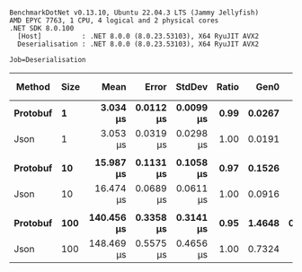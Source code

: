 ```

BenchmarkDotNet v0.13.10, Ubuntu 22.04.3 LTS (Jammy Jellyfish)
AMD EPYC 7763, 1 CPU, 4 logical and 2 physical cores
.NET SDK 8.0.100
  [Host]          : .NET 8.0.0 (8.0.23.53103), X64 RyuJIT AVX2
  Deserialisation : .NET 8.0.0 (8.0.23.53103), X64 RyuJIT AVX2

Job=Deserialisation  

```
| Method   | Size | Mean       | Error     | StdDev    | Ratio | Gen0   | Gen1   | Allocated | Alloc Ratio |
|--------- |----- |-----------:|----------:|----------:|------:|-------:|-------:|----------:|------------:|
| **Protobuf** | **1**    |   **3.034 μs** | **0.0112 μs** | **0.0099 μs** |  **0.99** | **0.0267** |      **-** |   **2.45 KB** |        **1.52** |
| Json     | 1    |   3.053 μs | 0.0319 μs | 0.0298 μs |  1.00 | 0.0191 |      - |   1.62 KB |        1.00 |
|          |      |            |           |           |       |        |        |           |             |
| **Protobuf** | **10**   |  **15.987 μs** | **0.1131 μs** | **0.1058 μs** |  **0.97** | **0.1526** |      **-** |  **13.78 KB** |        **1.56** |
| Json     | 10   |  16.474 μs | 0.0689 μs | 0.0611 μs |  1.00 | 0.0916 |      - |   8.83 KB |        1.00 |
|          |      |            |           |           |       |        |        |           |             |
| **Protobuf** | **100**  | **140.456 μs** | **0.3358 μs** | **0.3141 μs** |  **0.95** | **1.4648** | **0.2441** | **123.52 KB** |        **1.58** |
| Json     | 100  | 148.469 μs | 0.5575 μs | 0.4656 μs |  1.00 | 0.7324 |      - |  78.29 KB |        1.00 |
